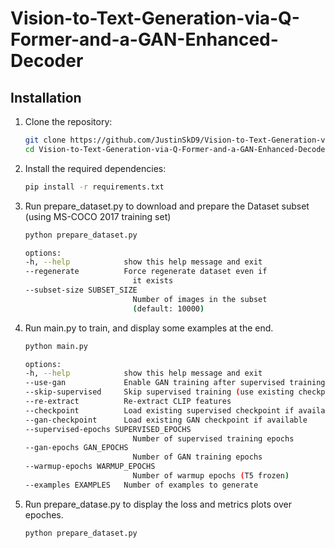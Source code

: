 # Vision-to-Text-Generation-via-Q-Former-and-a-GAN-Enhanced-Decoder

## Installation

1. Clone the repository:
    ```bash
    git clone https://github.com/JustinSkD9/Vision-to-Text-Generation-via-Q-Former-and-a-GAN-Enhanced-Decoder.git
    cd Vision-to-Text-Generation-via-Q-Former-and-a-GAN-Enhanced-Decoder
    ```

2. Install the required dependencies:
    ```bash
    pip install -r requirements.txt
    ```

3. Run prepare_dataset.py to download and prepare the Dataset subset (using MS-COCO 2017 training set)
    ```bash
    python prepare_dataset.py

    options:
    -h, --help            show this help message and exit    
    --regenerate          Force regenerate dataset even if   
                            it exists
    --subset-size SUBSET_SIZE
                            Number of images in the subset     
                            (default: 10000)
    ```
4. Run main.py to train, and display some examples at the end.
    ```bash
    python main.py

    options:
    -h, --help            show this help message and exit
    --use-gan             Enable GAN training after supervised training
    --skip-supervised     Skip supervised training (use existing checkpoint)
    --re-extract          Re-extract CLIP features
    --checkpoint          Load existing supervised checkpoint if available
    --gan-checkpoint      Load existing GAN checkpoint if available
    --supervised-epochs SUPERVISED_EPOCHS
                            Number of supervised training epochs
    --gan-epochs GAN_EPOCHS
                            Number of GAN training epochs
    --warmup-epochs WARMUP_EPOCHS
                            Number of warmup epochs (T5 frozen)
    --examples EXAMPLES   Number of examples to generate
    ```
5. Run prepare_datase.py to display the loss and metrics plots over epoches.
    ```bash
    python prepare_dataset.py
    ```